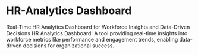 # HR-Analytics Dashboard 
Real-Time HR Analytics Dashboard for Workforce Insights and Data-Driven Decisions
HR Analytics Dashboard: A tool providing real-time insights into workforce metrics like performance and engagement trends, enabling data-driven decisions for organizational success.
